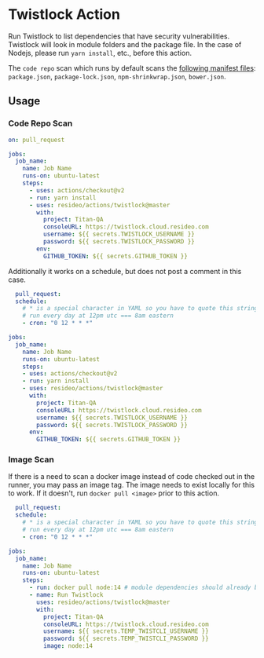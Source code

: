 # Twistlock Action

Run Twistlock to list dependencies that have security vulnerabilities. Twistlock will look in module folders and the package file. In the case of Nodejs, please run `yarn install`, etc., before this action.

The `code repo` scan which runs by default scans the [following manifest files](https://docs.paloaltonetworks.com/prisma/prisma-cloud/prisma-cloud-admin-compute/vulnerability_management/code_repo_scanning.html): `package.json`, `package-lock.json`, `npm-shrinkwrap.json`, `bower.json`.

## Usage

### Code Repo Scan

```yaml
on: pull_request

jobs:
  job_name:
    name: Job Name
    runs-on: ubuntu-latest
    steps:
      - uses: actions/checkout@v2
      - run: yarn install
      - uses: resideo/actions/twistlock@master
        with:
          project: Titan-QA
          consoleURL: https://twistlock.cloud.resideo.com
          username: ${{ secrets.TWISTLOCK_USERNAME }}
          password: ${{ secrets.TWISTLOCK_PASSWORD }}
        env:
          GITHUB_TOKEN: ${{ secrets.GITHUB_TOKEN }}
```

Additionally it works on a schedule, but does not post a comment in this case.

```yaml
  pull_request:
  schedule:
    # * is a special character in YAML so you have to quote this string
    # run every day at 12pm utc === 8am eastern
    - cron: "0 12 * * *"

jobs:
  job_name:
    name: Job Name
    runs-on: ubuntu-latest
    steps:
    - uses: actions/checkout@v2
    - run: yarn install
    - uses: resideo/actions/twistlock@master
      with:
        project: Titan-QA
        consoleURL: https://twistlock.cloud.resideo.com
        username: ${{ secrets.TWISTLOCK_USERNAME }}
        password: ${{ secrets.TWISTLOCK_PASSWORD }}
      env:
        GITHUB_TOKEN: ${{ secrets.GITHUB_TOKEN }}
```

### Image Scan

If there is a need to scan a docker image instead of code checked out in the runner, you may pass an image tag. The image needs to exist locally for this to work. If it doesn't, run `docker pull <image>` prior to this action.

```yaml
  pull_request:
  schedule:
    # * is a special character in YAML so you have to quote this string
    # run every day at 12pm utc === 8am eastern
    - cron: "0 12 * * *"

jobs:
  job_name:
    name: Job Name
    runs-on: ubuntu-latest
    steps:
      - run: docker pull node:14 # module dependencies should already be on the image
      - name: Run Twistlock
        uses: resideo/actions/twistlock@master
        with:
          project: Titan-QA
          consoleURL: https://twistlock.cloud.resideo.com
          username: ${{ secrets.TEMP_TWISTCLI_USERNAME }}
          password: ${{ secrets.TEMP_TWISTCLI_PASSWORD }}
          image: node:14
```
